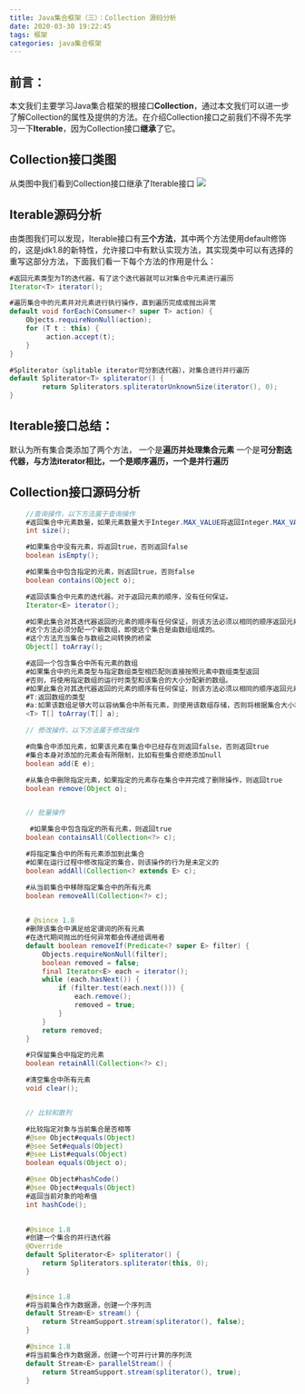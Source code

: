```yaml
---
title: Java集合框架（三）：Collection 源码分析
date: 2020-03-30 19:22:45
tags: 框架
categories: java集合框架
---
```

## 前言：
本文我们主要学习Java集合框架的根接口**Collection**，通过本文我们可以进一步了解Collection的属性及提供的方法。在介绍Collection接口之前我们不得不先学习一下**Iterable**，因为Collection接口**继承**了它。

## Collection接口类图
从类图中我们看到Collection接口继承了Iterable接口
![](https://s1.ax1x.com/2020/03/30/GnI0qx.png)

## Iterable源码分析
由类图我们可以发现，Iterable接口有**三个方法**，其中两个方法使用default修饰的，这是jdk1.8的新特性，允许接口中有默认实现方法，其实现类中可以有选择的重写这部分方法，下面我们看一下每个方法的作用是什么：
```java
#返回元素类型为T的迭代器，有了这个迭代器就可以对集合中元素进行遍历
Iterator<T> iterator();

#遍历集合中的元素并对元素进行执行操作，直到遍历完成或抛出异常
default void forEach(Consumer<? super T> action) {
    Objects.requireNonNull(action);
    for (T t : this) {
         action.accept(t);
    }
}

#Spliterator（splitable iterator可分割迭代器），对集合进行并行遍历
default Spliterator<T> spliterator() {
        return Spliterators.spliteratorUnknownSize(iterator(), 0);
}

```
## Iterable接口总结：
默认为所有集合类添加了两个方法，
一个是**遍历并处理集合元素**
一个是**可分割迭代器，与方法iterator相比，一个是顺序遍历，一个是并行遍历**

## Collection接口源码分析
```java
    //查询操作，以下方法属于查询操作
    #返回集合中元素数量，如果元素数量大于Integer.MAX_VALUE将返回Integer.MAX_VALUE
    int size();

    #如果集合中没有元素，将返回true，否则返回false
    boolean isEmpty();

    #如果集合中包含指定的元素，则返回true，否则false
    boolean contains(Object o);

    #返回该集合中元素的迭代器。对于返回元素的顺序，没有任何保证。
    Iterator<E> iterator();

    #如果此集合对其迭代器返回的元素的顺序有任何保证，则该方法必须以相同的顺序返回元素。
    #这个方法必须分配一个新数组，即使这个集合是由数组组成的。
    #这个方法充当集合与数组之间转换的桥梁
    Object[] toArray();

    #返回一个包含集合中所有元素的数组
    #如果集合中的元素类型与指定数组类型相匹配则直接按照元素中数组类型返回
    #否则，将使用指定数组的运行时类型和该集合的大小分配新的数组。
    #如果此集合对其迭代器返回的元素的顺序有任何保证，则该方法必须以相同的顺序返回元素。
    #T:返回数组的类型
    #a:如果该数组足够大可以容纳集合中所有元素，则使用该数组存储，否则将根据集合大小和元素类型重新创建一个数组
    <T> T[] toArray(T[] a);

    // 修改操作，以下方法属于修改操作

    #向集合中添加元素，如果该元素在集合中已经存在则返回false，否则返回true
    #集合本身对添加的元素会有所限制，比如有些集合拒绝添加null
    boolean add(E e);

    #从集合中删除指定元素，如果指定的元素存在集合中并完成了删除操作，则返回true
    boolean remove(Object o);


    // 批量操作

     #如果集合中包含指定的所有元素，则返回true
    boolean containsAll(Collection<?> c);

    #将指定集合中的所有元素添加到此集合
    #如果在运行过程中修改指定的集合，则该操作的行为是未定义的
    boolean addAll(Collection<? extends E> c);

    #从当前集合中移除指定集合中的所有元素
    boolean removeAll(Collection<?> c);

   
    # @since 1.8
    #删除该集合中满足给定谓词的所有元素
    #在迭代期间抛出的任何异常都会传递给调用者
    default boolean removeIf(Predicate<? super E> filter) {
        Objects.requireNonNull(filter);
        boolean removed = false;
        final Iterator<E> each = iterator();
        while (each.hasNext()) {
            if (filter.test(each.next())) {
                each.remove();
                removed = true;
            }
        }
        return removed;
    }

    #只保留集合中指定的元素
    boolean retainAll(Collection<?> c);

    #清空集合中所有元素
    void clear();


    // 比较和散列

    #比较指定对象与当前集合是否相等
    #@see Object#equals(Object)
    #@see Set#equals(Object)
    #@see List#equals(Object)
    boolean equals(Object o);

    #@see Object#hashCode()
    #@see Object#equals(Object)
    #返回当前对象的哈希值
    int hashCode();

    
    #@since 1.8
    #创建一个集合的并行迭代器
    @Override
    default Spliterator<E> spliterator() {
        return Spliterators.spliterator(this, 0);
    }

   
    #@since 1.8
    #将当前集合作为数据源，创建一个序列流
    default Stream<E> stream() {
        return StreamSupport.stream(spliterator(), false);
    }

    #@since 1.8
    #将当前集合作为数据源，创建一个可并行计算的序列流
    default Stream<E> parallelStream() {
        return StreamSupport.stream(spliterator(), true);
    }

```